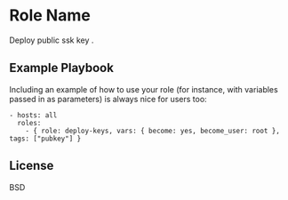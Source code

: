 Role Name
=========

Deploy public ssk key .

Example Playbook
----------------

Including an example of how to use your role (for instance, with variables passed in as parameters) is always nice for users too:

    - hosts: all
      roles:
        - { role: deploy-keys, vars: { become: yes, become_user: root }, tags: ["pubkey"] }

License
-------

BSD